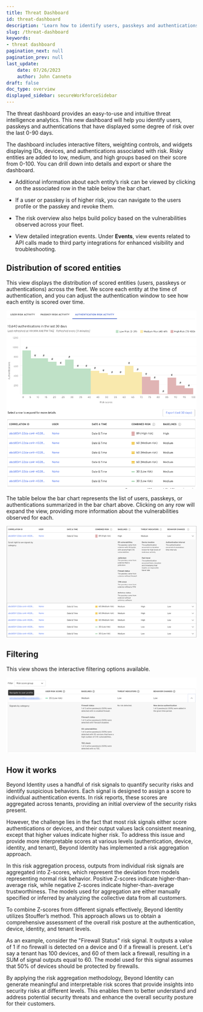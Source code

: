 ```yaml
---
title: Threat Dashboard
id: threat-dashboard
description: 'Learn how to identify users, passkeys and authentications that have displayed some degree of risk over the last 0-90 days. Risky entities are added to low, medium, and high groups based on their score from 0-100. You can filter the view of this dashboard and the accompanying table based on these groups. '
slug: /threat-dashboard
keywords: 
- threat dashboard
pagination_next: null
pagination_prev: null
last_update: 
    date: 07/26/2023  
    author: John Canneto  
draft: false
doc_type: overview
displayed_sidebar: secureWorkforceSidebar
---
```



The threat dashboard provides an easy-to-use and intuitive threat intelligence analytics. This new dashboard will help you identify users, passkeys and authentications that have displayed some degree of risk over the last 0-90 days. 

The dashboard includes interactive filters, weighting controls, and widgets displaying IDs, devices, and authentications associated with risk. Risky entities are added to low, medium, and high groups based on their score from 0-100. You can drill down into details and export or share the dashboard. 

- Additional information about each entity’s risk can be viewed by clicking on the associated row in the table below the bar chart.

- If a user or passkey is of higher risk, you can navigate to the users profile or the passkey and revoke them.

- The risk overview also helps build policy based on the vulnerabilities observed across your fleet.

- View detailed integration events. Under **Events**, view events related to API calls made to third party integrations for enhanced visibility and troubleshooting.

## Distribution of scored entities

This view displays the distribution of scored entities (users, passkeys or authentications) across the fleet. We score each entity at the time of authentication, and you can adjust the authentication window to see how each entity is scored over time. 


![Screenshot showing the distribution of scored entities (users, passkeys or authentications) across the fleet.](./images/authentication-risk-activity.png)


The table below the bar chart represents the list of users, passkeys, or authentications summarized in the bar chart above. Clicking on any row will expand the view, providing more information about the vulnerabilities observed for each.

![Screenshot showing the list of users, passkeys, or authentications summarized in the bar chart above](./images/list-of-users-passkeys-or-authentications.png)

## Filtering

This view shows the interactive filtering options available. 

![Screenshot showing the Risk Overview filtering on Risk score group.](./images/risk-overview-filter.png )



## How it works

Beyond Identity uses a handful of risk signals to quantify security risks and identify suspicious behaviors. Each signal is designed to assign a score to individual authentication events. In risk reports, these scores are aggregated across tenants, providing an initial overview of the security risks present.

However, the challenge lies in the fact that most risk signals either score authentications or devices, and their output values lack consistent meaning, except that higher values indicate higher risk. To address this issue and provide more interpretable scores at various levels (authentication, device, identity, and tenant), Beyond Identity has implemented a risk aggregation approach.

In this risk aggregation process, outputs from individual risk signals are aggregated into Z-scores, which represent the deviation from models representing normal risk behavior. Positive Z-scores indicate higher-than-average risk, while negative Z-scores indicate higher-than-average trustworthiness. The models used for aggregation are either manually specified or inferred by analyzing the collective data from all customers.

To combine Z-scores from different signals effectively, Beyond Identity utilizes Stouffer’s method. This approach allows us to obtain a comprehensive assessment of the overall risk posture at the authentication, device, identity, and tenant levels.

As an example, consider the "Firewall Status" risk signal. It outputs a value of 1 if no firewall is detected on a device and 0 if a firewall is present. Let's say a tenant has 100 devices, and 60 of them lack a firewall, resulting in a SUM of signal outputs equal to 60. The model used for this signal assumes that 50% of devices should be protected by firewalls.

By applying the risk aggregation methodology, Beyond Identity can generate meaningful and interpretable risk scores that provide insights into security risks at different levels. This enables them to better understand and address potential security threats and enhance the overall security posture for their customers.

